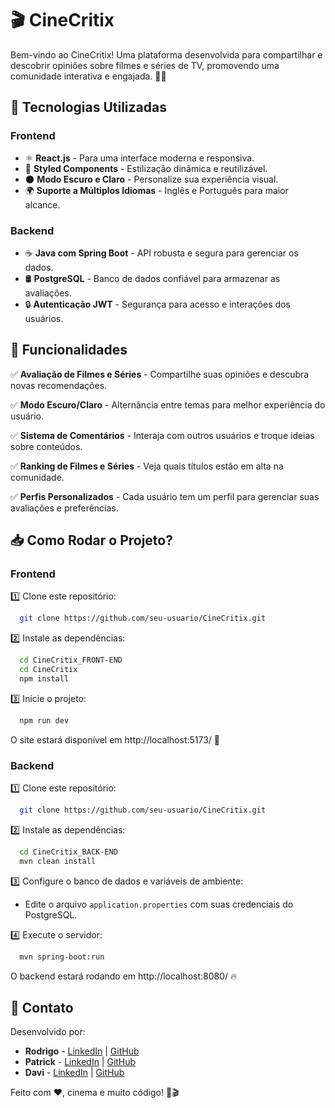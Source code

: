 # 🎬 CineCritix
Bem-vindo ao CineCritix! Uma plataforma desenvolvida para compartilhar e descobrir opiniões sobre filmes e séries de TV, promovendo uma comunidade interativa e engajada. 🍿✨

## 🚀 Tecnologias Utilizadas

### Frontend
- ⚛️ **React.js** - Para uma interface moderna e responsiva.
- 🎨 **Styled Components** - Estilização dinâmica e reutilizável.
- 🌑 **Modo Escuro e Claro** - Personalize sua experiência visual.
- 🌍 **Suporte a Múltiplos Idiomas** - Inglês e Português para maior alcance.

### Backend
- ☕ **Java com Spring Boot** - API robusta e segura para gerenciar os dados.
- 🛢️ **PostgreSQL** - Banco de dados confiável para armazenar as avaliações.
- 🔒 **Autenticação JWT** - Segurança para acesso e interações dos usuários.

## 🎨 Funcionalidades
✅ **Avaliação de Filmes e Séries** - Compartilhe suas opiniões e descubra novas recomendações.

✅ **Modo Escuro/Claro** - Alternância entre temas para melhor experiência do usuário.

✅ **Sistema de Comentários** - Interaja com outros usuários e troque ideias sobre conteúdos.

✅ **Ranking de Filmes e Séries** - Veja quais títulos estão em alta na comunidade.

✅ **Perfis Personalizados** - Cada usuário tem um perfil para gerenciar suas avaliações e preferências.

## 📥 Como Rodar o Projeto?

### Frontend
1️⃣ Clone este repositório:
```bash
  git clone https://github.com/seu-usuario/CineCritix.git
```
2️⃣ Instale as dependências:
```bash
  cd CineCritix_FRONT-END
  cd CineCritix
  npm install
```
3️⃣ Inicie o projeto:
```bash
  npm run dev
```
O site estará disponível em http://localhost:5173/ 🚀

### Backend
1️⃣ Clone este repositório:
```bash
  git clone https://github.com/seu-usuario/CineCritix.git
```
2️⃣ Instale as dependências:
```bash
  cd CineCritix_BACK-END
  mvn clean install
```
3️⃣ Configure o banco de dados e variáveis de ambiente:
   - Edite o arquivo `application.properties` com suas credenciais do PostgreSQL.

4️⃣ Execute o servidor:
```bash
  mvn spring-boot:run
```
O backend estará rodando em http://localhost:8080/ 🔥

## 📩 Contato
Desenvolvido por:
- **Rodrigo** - [LinkedIn](https://www.linkedin.com/in/devrodrigo-carvalho/) | [GitHub](https://github.com/Rodrigo5431)
- **Patrick** - [LinkedIn](https://www.linkedin.com/in/patrick-gonçalves-66621b1b9/) | [GitHub](https://github.com/pckzin01)
- **Davi** - [LinkedIn](https://www.linkedin.com/in/davi-soares-antunes-17a652293/) | [GitHub](https://github.com/DaviSoaresA)

Feito com ❤️, cinema e muito código! 🚀🎬

